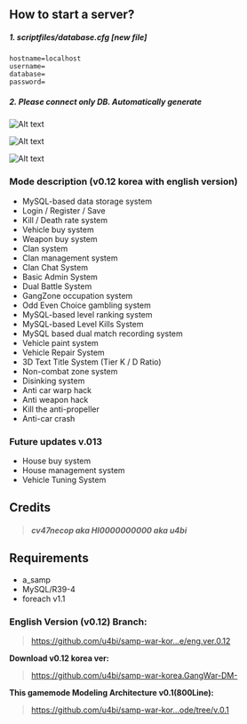 ## How to start a server?

##### 1. scriptfiles/database.cfg [new file]
    hostname=localhost
    username=
    database=
    password=

##### 2. Please connect only DB. Automatically generate
![Alt text](http://drive.google.com/uc?export=view&id=0B3XkfYbZArSfMDZ2cnY2YkJwa3c)

![Alt text](http://drive.google.com/uc?export=view&id=0B3XkfYbZArSfM0hUdzF0RnBRbFk)

![Alt text](http://drive.google.com/uc?export=view&id=0B3XkfYbZArSfZldPMDFwTkpod28)


### Mode description (v0.12 korea with english version)

- MySQL-based data storage system
- Login / Register / Save
- Kill / Death rate system
- Vehicle buy system
- Weapon buy system
- Clan system
- Clan management system
- Clan Chat System
- Basic Admin System
- Dual Battle System
- GangZone occupation system
- Odd Even Choice gambling system
- MySQL-based level ranking system
- MySQL-based Level Kills System
- MySQL based dual match recording system
- Vehicle paint system
- Vehicle Repair System
- 3D Text Title System (Tier K / D Ratio)
- Non-combat zone system
- Disinking system
- Anti car warp hack
- Anti weapon hack
- Kill the anti-propeller
- Anti-car crash

### Future updates v.013
- House buy system
- House management system
- Vehicle Tuning System

## Credits
>#### _cv47necop aka HI0000000000 aka u4bi_

## Requirements
- a_samp
- MySQL/R39-4
- foreach v1.1


### English Version (v0.12) Branch:
>https://github.com/u4bi/samp-war-kor...e/eng.ver.0.12


**Download v0.12 korea ver:**
>https://github.com/u4bi/samp-war-korea.GangWar-DM-

**This gamemode Modeling Architecture v0.1(800Line):**
>https://github.com/u4bi/samp-war-kor...ode/tree/v.0.1